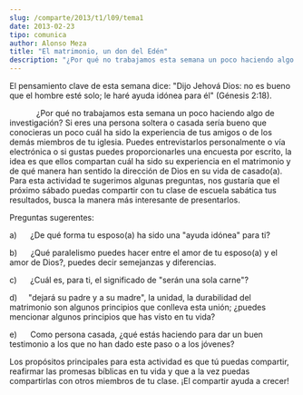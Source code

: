 ```yaml
---
slug: /comparte/2013/t1/l09/tema1
date: 2013-02-23
tipo: comunica
author: Alonso Meza
title: "El matrimonio, un don del Edén"
description: "¿Por qué no trabajamos esta semana un poco haciendo algo de investigación? Si  eres una persona soltera o casada sería bueno que conocieras un poco cuál ha  sido la experiencia de tus amigos o de los demás miembros de tu iglesia. Puedes  entrevistarlos personalmente o vía elec..."
---
```


El pensamiento clave de esta semana dice: "Dijo Jehová Dios: no es bueno que el hombre esté solo; le haré ayuda idónea para él" (Génesis 2:18).

            ¿Por qué no trabajamos esta semana un poco haciendo algo de investigación? Si eres una persona soltera o casada sería bueno que conocieras un poco cuál ha sido la experiencia de tus amigos o de los demás miembros de tu iglesia. Puedes entrevistarlos personalmente o vía electrónica o si gustas puedes proporcionarles una encuesta por escrito, la idea es que ellos compartan cuál ha sido su experiencia en el matrimonio y de qué manera han sentido la dirección de Dios en su vida de casado(a). Para esta actividad te sugerimos algunas preguntas, nos gustaría que el próximo sábado puedas compartir con tu clase de escuela sabática tus resultados, busca la manera más interesante de presentarlos.

Preguntas sugerentes:

a)      ¿De qué forma tu esposo(a) ha sido una "ayuda idónea" para ti?

b)      ¿Qué paralelismo puedes hacer entre el amor de tu esposo(a) y el amor de Dios?, puedes decir semejanzas y diferencias.

c)      ¿Cuál es, para ti, el significado de "serán una sola carne"?

d)     "dejará su padre y a su madre", la unidad, la durabilidad del matrimonio son algunos principios que conlleva esta unión; ¿puedes mencionar algunos principios que has visto en tu vida?

e)      Como persona casada, ¿qué estás haciendo para dar un buen testimonio a los que no han dado este paso o a los jóvenes?

Los propósitos principales para esta actividad es que tú puedas compartir, reafirmar las promesas bíblicas en tu vida y que a la vez puedas compartirlas con otros miembros de tu clase. ¡El compartir ayuda a crecer!
